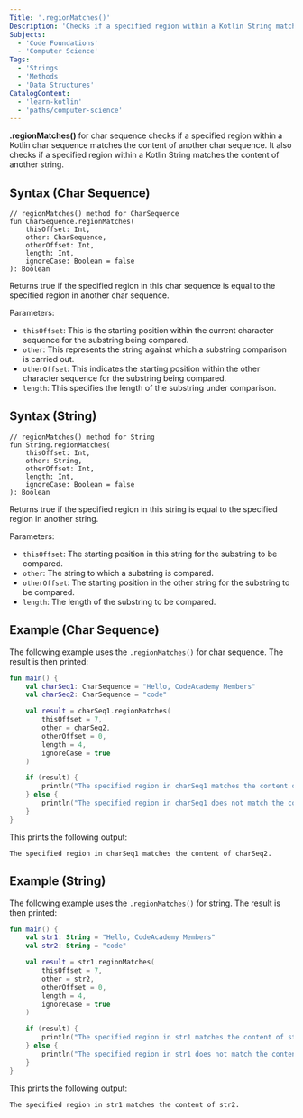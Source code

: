 ```yaml
---
Title: '.regionMatches()'
Description: 'Checks if a specified region within a Kotlin String matches the content of another string.'
Subjects:
  - 'Code Foundations'
  - 'Computer Science'
Tags:
  - 'Strings'
  - 'Methods'
  - 'Data Structures'
CatalogContent:
  - 'learn-kotlin'
  - 'paths/computer-science'
---
```


**.regionMatches()** for char sequence checks if a specified region within a Kotlin char sequence matches the content of another char sequence. It also checks if a specified region within a Kotlin String matches the content of another string.

## Syntax (Char Sequence)

```pseudo
// regionMatches() method for CharSequence
fun CharSequence.regionMatches(
    thisOffset: Int,
    other: CharSequence,
    otherOffset: Int,
    length: Int,
    ignoreCase: Boolean = false
): Boolean
```

Returns true if the specified region in this char sequence is equal to the specified region in another char sequence.

Parameters:

- `thisOffset`: This is the starting position within the current character sequence for the substring being compared.
- `other`: This represents the string against which a substring comparison is carried out.
- `otherOffset`: This indicates the starting position within the other character sequence for the substring being compared.
- `length`: This specifies the length of the substring under comparison.

## Syntax (String)

```pseudo
// regionMatches() method for String
fun String.regionMatches(
    thisOffset: Int,
    other: String,
    otherOffset: Int,
    length: Int,
    ignoreCase: Boolean = false
): Boolean
```

Returns true if the specified region in this string is equal to the specified region in another string.

Parameters:

- `thisOffset`: The starting position in this string for the substring to be compared.
- `other`: The string to which a substring is compared.
- `otherOffset`: The starting position in the other string for the substring to be compared.
- `length`: The length of the substring to be compared.

## Example (Char Sequence)

The following example uses the `.regionMatches()` for char sequence. The result is then printed:

```kotlin
fun main() {
    val charSeq1: CharSequence = "Hello, CodeAcademy Members"
    val charSeq2: CharSequence = "code"

    val result = charSeq1.regionMatches(
        thisOffset = 7,
        other = charSeq2,
        otherOffset = 0,
        length = 4,
        ignoreCase = true
    )

    if (result) {
        println("The specified region in charSeq1 matches the content of charSeq2.")
    } else {
        println("The specified region in charSeq1 does not match the content of charSeq2.")
    }
}
```

This prints the following output:

```shell
The specified region in charSeq1 matches the content of charSeq2.
```

## Example (String)

The following example uses the `.regionMatches()` for string. The result is then printed:

```kotlin
fun main() {
    val str1: String = "Hello, CodeAcademy Members"
    val str2: String = "code"

    val result = str1.regionMatches(
        thisOffset = 7,
        other = str2,
        otherOffset = 0,
        length = 4,
        ignoreCase = true
    )

    if (result) {
        println("The specified region in str1 matches the content of str2.")
    } else {
        println("The specified region in str1 does not match the content of str2.")
    }
}
```

This prints the following output:

```shell
The specified region in str1 matches the content of str2.
```
